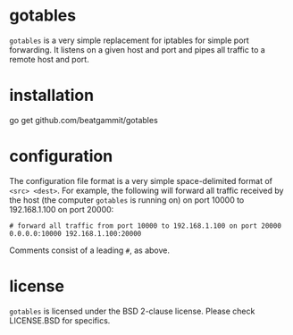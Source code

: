 gotables
========

`gotables` is a very simple replacement for iptables for simple port forwarding. It listens on a given host and port and pipes all traffic to a remote host and port.

installation
============

go get github.com/beatgammit/gotables

configuration
=============

The configuration file format is a very simple space-delimited format of `<src> <dest>`. For example, the following will forward all traffic received by the host (the computer `gotables` is running on) on port 10000 to 192.168.1.100 on port 20000:

    # forward all traffic from port 10000 to 192.168.1.100 on port 20000
    0.0.0.0:10000 192.168.1.100:20000

Comments consist of a leading `#`, as above.

license
=======

`gotables` is licensed under the BSD 2-clause license. Please check LICENSE.BSD for specifics.
